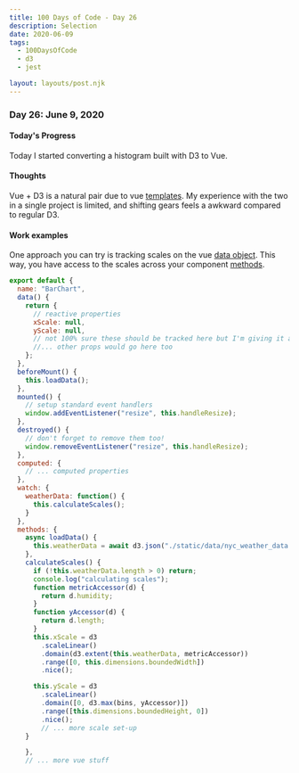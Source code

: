 ```yaml
---
title: 100 Days of Code - Day 26
description: Selection
date: 2020-06-09
tags: 
  - 100DaysOfCode
  - d3
  - jest

layout: layouts/post.njk
---
```


### Day 26: June 9, 2020

#### Today's Progress

Today I started converting a histogram built with D3 to Vue.

#### Thoughts

Vue + D3 is a natural pair due to vue [templates](https://vuejs.org/v2/guide/syntax.html). My experience with the two in a single project is limited, and shifting gears feels a awkward compared to regular D3.

#### Work examples

One approach you can try is tracking scales on the vue [data object](https://vuejs.org/v2/api/#Options-Data). This way, you have access to the scales across your component [methods](https://vuejs.org/v2/api/#methods).

```js
export default {
  name: "BarChart",
  data() {
    return {
      // reactive properties
      xScale: null,
      yScale: null,
      // not 100% sure these should be tracked here but I'm giving it a whirl
      //... other props would go here too
    };
  },
  beforeMount() {
    this.loadData();
  },
  mounted() {
    // setup standard event handlers
    window.addEventListener("resize", this.handleResize);
  },
  destroyed() {
    // don't forget to remove them too!
    window.removeEventListener("resize", this.handleResize);
  },
  computed: {
    // ... computed properties
  },
  watch: {
    weatherData: function() {
      this.calculateScales();
    }
  },
  methods: {
    async loadData() {
      this.weatherData = await d3.json("./static/data/nyc_weather_data.json");
    },
    calculateScales() {
      if (!this.weatherData.length > 0) return;
      console.log("calculating scales");
      function metricAccessor(d) {
        return d.humidity;
      }
      function yAccessor(d) {
        return d.length;
      }
      this.xScale = d3
        .scaleLinear()
        .domain(d3.extent(this.weatherData, metricAccessor))
        .range([0, this.dimensions.boundedWidth])
        .nice();

      this.yScale = d3
        .scaleLinear()
        .domain([0, d3.max(bins, yAccessor)])
        .range([this.dimensions.boundedHeight, 0])
        .nice();
        // ... more scale set-up
    }

    },
    // ... more vue stuff

```
